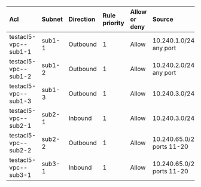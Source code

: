  | Acl | Subnet | Direction | Rule priority | Allow or deny | Source | Destination | Protocol | Value | Description | 
 |  :---  |  :---  |  :---  |  :---  |  :---  |  :---  |  :---  |  :---  |  :---  |  :---  | 
 | testacl5-vpc--sub1-1 | sub1-1 | Outbound | 1 | Allow | 10.240.1.0/24, any port | 1.1.1.0/31, any port | TCP | - |  | 
 | testacl5-vpc--sub1-2 | sub1-2 | Outbound | 1 | Allow | 10.240.2.0/24, any port | 1.1.1.1, ports 1-20 | UDP | - |  | 
 | testacl5-vpc--sub1-3 | sub1-3 | Outbound | 1 | Allow | 10.240.3.0/24 | 10.240.64.0/24 | ALL | - |  | 
 | testacl5-vpc--sub2-1 | sub2-1 | Inbound | 1 | Allow | 10.240.3.0/24 | 10.240.64.0/24 | ALL | - |  | 
 | testacl5-vpc--sub2-2 | sub2-2 | Outbound | 1 | Allow | 10.240.65.0/24, ports 11-20 | 10.240.128.0/24, any port | TCP | - |  | 
 | testacl5-vpc--sub3-1 | sub3-1 | Inbound | 1 | Allow | 10.240.65.0/24, ports 11-20 | 10.240.128.0/24, any port | TCP | - |  | 

